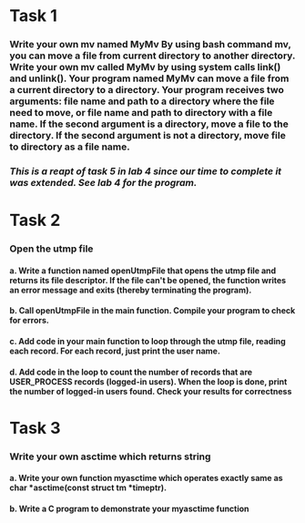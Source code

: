 # Task 1
###  Write your own mv named MyMv By using bash command mv, you can move a file from current directory to another directory. Write your own mv called MyMv by using system calls link() and unlink(). Your program named MyMv can move a file from a current directory to a directory. Your program receives two arguments: file name and path to a directory where the file need to move, or file name and path to directory with a file name. If the second argument is a directory, move a file to the directory. If the second argument is not a directory, move file to directory as a file name.
### <em>This is a reapt of task 5 in lab 4 since our time to complete it was extended. See lab 4 for the program.</em>
# Task 2
### Open the utmp file
#### a. Write a function named openUtmpFile that opens the utmp file and returns its file descriptor. If the file can't be opened, the function writes an error message and exits (thereby terminating the program). 
#### b. Call openUtmpFile in the main function. Compile your program to check for errors.
#### c. Add code in your main function to loop through the utmp file, reading each record. For each record, just print the user name. 
#### d. Add code in the loop to count the number of records that are USER_PROCESS records (logged-in users). When the loop is done, print the number of logged-in users found. Check your results for correctness
# Task 3
### Write your own asctime which returns string
#### a. Write your own function myasctime which operates exactly same as char *asctime(const struct tm *timeptr).
#### b. Write a C program to demonstrate your myasctime function
